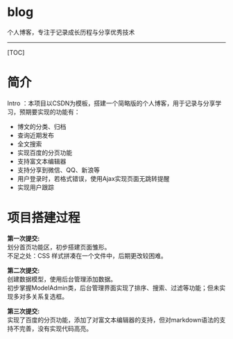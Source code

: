 # blog
个人博客，专注于记录成长历程与分享优秀技术
<hr>

[TOC]

# 简介

Intro ：本项目以CSDN为模板，搭建一个简略版的个人博客，用于记录与分享学习，预期要实现的功能有：
- 博文的分类、归档
- 查询近期发布
- 全文搜索
- 实现百度的分页功能
- 支持富文本编辑器
- 支持分享到微信、QQ、新浪等
- 用户登录时，若格式错误，使用Ajax实现页面无跳转提醒
- 实现用户跟踪

# 项目搭建过程

<strong>第一次提交:</strong><br/>
划分首页功能区，初步搭建页面雏形。<br/>
不足之处：CSS 样式拼凑在一个文件中，后期更改较困难。


<strong>第二次提交:</strong><br/>
创建数据模型，使用后台管理添加数据。<br/>
初步掌握ModelAdmin类，后台管理界面实现了排序、搜索、过滤等功能；但未实现多对多关系复选框。


<strong>第三次提交:</strong><br/>
实现了百度的分页功能，添加了对富文本编辑器的支持，但对markdown语法的支持不完善，没有实现代码高亮。
